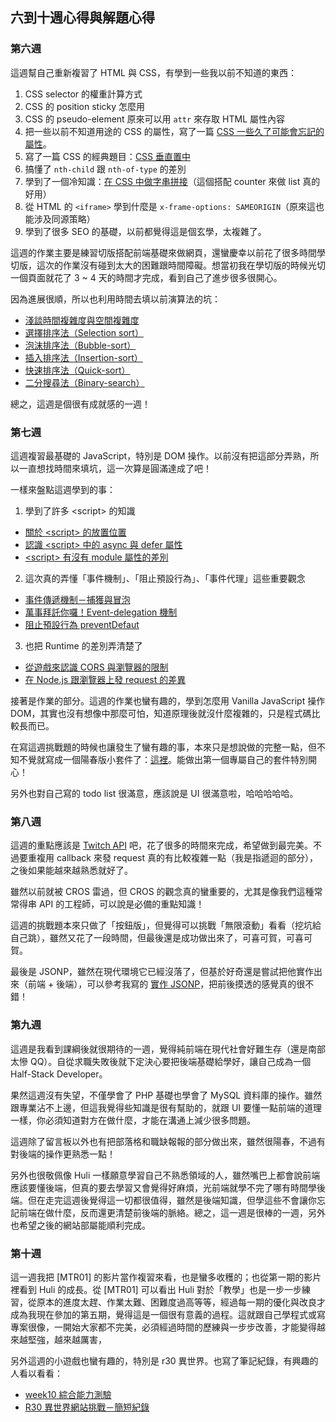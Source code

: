 ## 六到十週心得與解題心得


### 第六週

這週幫自己重新複習了 HTML 與 CSS，有學到一些我以前不知道的東西：

1. CSS selector 的權重計算方式
2. CSS 的 position sticky 怎麼用
3. CSS 的 pseudo-element 原來可以用 `attr` 來存取 HTML 屬性內容
4. 把一些以前不知道用途的 CSS 的屬性，寫了一篇 [CSS 一些久了可能會忘記的屬性](https://jubeatt.github.io/2022/01/13/css-property/)。
5. 寫了一篇 CSS 的經典題目：[CSS 垂直置中](https://jubeatt.github.io/2022/01/13/css-vertical-align-center/)
6. 搞懂了 `nth-child` 跟 `nth-of-type` 的差別
7. 學到了一個冷知識：[在 CSS 中做字串拼接](https://jubeatt.github.io/2022/01/22/css-string-concatenation/)（這個搭配 counter 來做 list 真的好用）
8. 從 HTML 的 `<iframe>` 學到什麼是 `x-frame-options: SAMEORIGIN`（原來這也能涉及同源策略）
9. 學到了很多 SEO 的基礎，以前都覺得這是個玄學，太複雜了。

這週的作業主要是練習切版搭配前端基礎來做網頁，還蠻慶幸以前花了很多時間學切版，這次的作業沒有碰到太大的困難跟時間障礙。想當初我在學切版的時候光切一個頁面就花了 3 ~ 4 天的時間才完成，看到自己了進步很多很開心。

因為進展很順，所以也利用時間去填以前演算法的坑：

- [淺談時間複雜度與空間複雜度](https://jubeatt.github.io/2022/01/17/complexity-analysis/)
- [選擇排序法（Selection sort）](https://jubeatt.github.io/2022/01/17/selection-sort/)
- [泡沫排序法（Bubble-sort）](https://jubeatt.github.io/2022/01/17/bubble-sort/)
- [插入排序法（Insertion-sort）](https://jubeatt.github.io/2022/01/17/insertion-sort/)
- [快速排序法（Quick-sort）](https://jubeatt.github.io/2022/01/17/quick-sort/)
- [二分搜尋法（Binary-search）](https://jubeatt.github.io/2022/01/18/binary-search/)


總之，這週是個很有成就感的一週！

### 第七週

這週複習最基礎的 JavaScript，特別是 DOM 操作。以前沒有把這部分弄熟，所以一直想找時間來填坑，這一次算是圓滿達成了吧！

一樣來盤點這週學到的事：

1. 學到了許多 &lt;script&gt; 的知識
  - [關於 &lt;script&gt; 的放置位置](https://jubeatt.github.io/2022/01/18/how-to-place-script-tag/)
  - [認識 &lt;script&gt; 中的 async 與 defer 屬性](https://jubeatt.github.io/2022/02/12/learn-async-and-defer-attribute/)
  - [&lt;script&gt; 有沒有 module 屬性的差別](https://jubeatt.github.io/2022/02/12/normal-script-and-module-script-difference/)
2. 這次真的弄懂「事件機制」、「阻止預設行為」、「事件代理」這些重要觀念
  - [事件傳遞機制－捕獲與冒泡](https://jubeatt.github.io/2022/01/18/event-flow/)
  - [萬事拜託你囉！Event-delegation 機制](https://jubeatt.github.io/2022/01/19/event-delegation/)
  - [阻止預設行為 preventDefaut](https://jubeatt.github.io/2022/01/18/event-prevent-default/)
3. 也把 Runtime 的差別弄清楚了
  - [從遊戲來認識 CORS 與瀏覽器的限制](https://jubeatt.github.io/2022/01/10/learn-cors-and-browser-limitations-from-game/)
  - [在 Node.js 跟瀏覽器上發 request 的差異](https://jubeatt.github.io/2022/01/25/diffrence-between-nodejs-and-browser/)

接著是作業的部分。這週的作業也蠻有趣的，學到怎麼用 Vanilla JavaScript 操作 DOM，其實也沒有想像中那麼可怕，知道原理後就沒什麼複雜的，只是程式碼比較長而已。

在寫這週挑戰題的時候也讓發生了蠻有趣的事，本來只是想說做的完整一點，但不知不覺就寫成一個陽春版小套件了：[這裡](https://github.com/jubeatt/Carousel)。能做出第一個專屬自己的套件特別開心！

另外也對自己寫的 todo list 很滿意，應該說是 UI 很滿意啦，哈哈哈哈哈。


### 第八週

這週的重點應該是 [Twitch API](https://jubeatt.github.io/mentor-program-5th-jubeatt/homeworks/week8/hw2-kraken-infinite-scroll/index.html) 吧，花了很多的時間來完成，希望做到最完美。不過要重複用 callback 來發 request 真的有比較複雜一點（我是指遞迴的部分），之後如果能越來越熟悉就好了。

雖然以前就被 CROS 雷過，但 CROS 的觀念真的蠻重要的，尤其是像我們這種常常得串 API 的工程師，可以說是必備的重點知識！

這週的挑戰題本來只做了「按鈕版」，但覺得可以挑戰「無限滾動」看看（挖坑給自己跳），雖然又花了一段時間，但最後還是成功做出來了，可喜可賀，可喜可賀。

最後是 JSONP，雖然在現代環境它已經沒落了，但基於好奇還是嘗試把他實作出來（前端 + 後端），可以參考我寫的 [實作 JSONP](https://jubeatt.github.io/2022/01/06/practice-jsonp/)，把前後摸透的感覺真的很不錯！


### 第九週

這週是我看到課綱後就很期待的一週，覺得純前端在現代社會好難生存（還是南部太慘 QQ）。自從求職失敗後就下定決心要把後端基礎給學好，讓自己成為一個 Half-Stack Developer。

果然這週沒有失望，不僅學會了 PHP 基礎也學會了 MySQL 資料庫的操作。雖然跟專業沾不上邊，但這我覺得些知識是很有幫助的，就跟 UI 要懂一點前端的道理一樣，你必須知道對方在做什麼，才能在溝通上減少很多問題。

這週除了留言板以外也有把部落格和職缺報報的部分做出來，雖然很陽春，不過有對後端的操作更熟悉一點！

另外也很敬佩像 Huli 一樣願意學習自己不熟悉領域的人，雖然嘴巴上都會說前端應該要懂後端，但真的要去學習又會覺得好麻煩，光前端就學不完了哪有時間學後端。但在走完這週後覺得這一切都很值得，雖然是後端知識，但學這些不會讓你忘記前端在做什麼，反而還更清楚前後端的脈絡。總之，這一週是很棒的一週，另外也希望之後的網站部屬能順利完成。


### 第十週


這一週我把 \[MTR01\] 的影片當作複習來看，也是蠻多收穫的；也從第一期的影片裡看到 Huli 的成長。從 \[MTR01\] 可以看出 Huli 對於「教學」也是一步一步練習，從原本的進度太趕、作業太難、困難度過高等等，經過每一期的優化與改良才成為我現在參加的第五期，覺得這是一個很有意義的過程。這就跟自己學程式或寫專案很像，一開始大家都不完美，必須經過時間的歷練與一步步改善，才能變得越來越堅強，越來越厲害，

另外這週的小遊戲也蠻有趣的，特別是 r30 異世界。也寫了筆記紀錄，有興趣的人看以看看：

- [week10 綜合能力測驗](https://jubeatt.github.io/2022/02/12/week10-game/)
- [R30 異世界網站挑戰－簡短紀錄](https://jubeatt.github.io/2022/02/11/r30-challenge-record/)